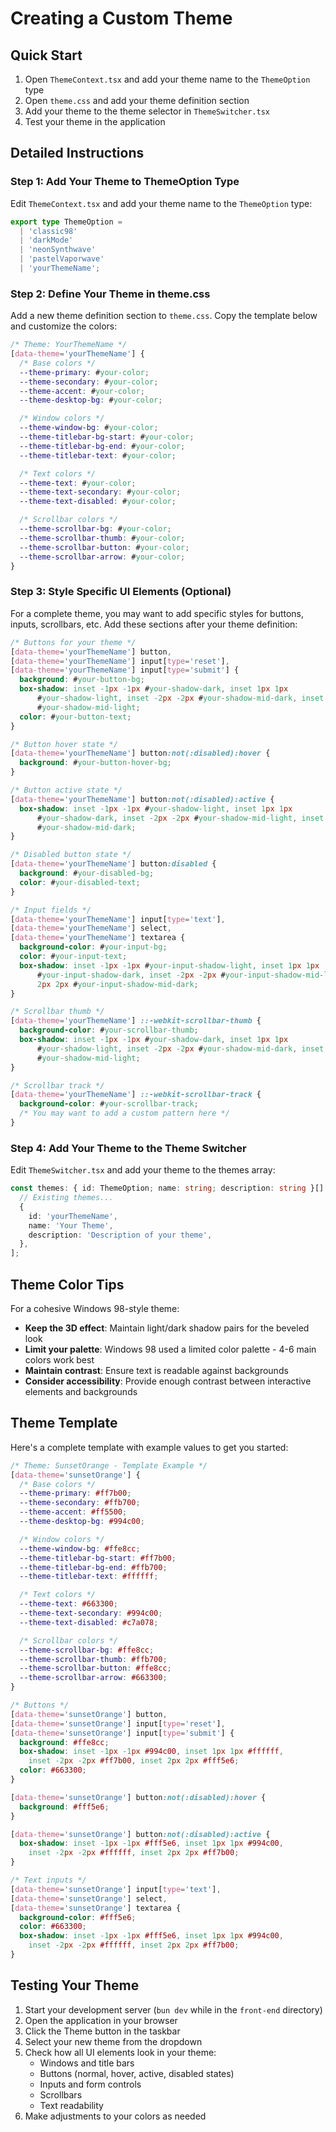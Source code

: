 # Creating a Custom Theme

## Quick Start

1. Open `ThemeContext.tsx` and add your theme name to the `ThemeOption` type
2. Open `theme.css` and add your theme definition section
3. Add your theme to the theme selector in `ThemeSwitcher.tsx`
4. Test your theme in the application

## Detailed Instructions

### Step 1: Add Your Theme to ThemeOption Type

Edit `ThemeContext.tsx` and add your theme name to the `ThemeOption` type:

```typescript
export type ThemeOption =
  | 'classic98'
  | 'darkMode'
  | 'neonSynthwave'
  | 'pastelVaporwave'
  | 'yourThemeName';
```

### Step 2: Define Your Theme in theme.css

Add a new theme definition section to `theme.css`. Copy the template below and customize the colors:

```css
/* Theme: YourThemeName */
[data-theme='yourThemeName'] {
  /* Base colors */
  --theme-primary: #your-color;
  --theme-secondary: #your-color;
  --theme-accent: #your-color;
  --theme-desktop-bg: #your-color;

  /* Window colors */
  --theme-window-bg: #your-color;
  --theme-titlebar-bg-start: #your-color;
  --theme-titlebar-bg-end: #your-color;
  --theme-titlebar-text: #your-color;

  /* Text colors */
  --theme-text: #your-color;
  --theme-text-secondary: #your-color;
  --theme-text-disabled: #your-color;

  /* Scrollbar colors */
  --theme-scrollbar-bg: #your-color;
  --theme-scrollbar-thumb: #your-color;
  --theme-scrollbar-button: #your-color;
  --theme-scrollbar-arrow: #your-color;
}
```

### Step 3: Style Specific UI Elements (Optional)

For a complete theme, you may want to add specific styles for buttons, inputs, scrollbars, etc. Add these sections after your theme definition:

```css
/* Buttons for your theme */
[data-theme='yourThemeName'] button,
[data-theme='yourThemeName'] input[type='reset'],
[data-theme='yourThemeName'] input[type='submit'] {
  background: #your-button-bg;
  box-shadow: inset -1px -1px #your-shadow-dark, inset 1px 1px
      #your-shadow-light, inset -2px -2px #your-shadow-mid-dark, inset 2px 2px
      #your-shadow-mid-light;
  color: #your-button-text;
}

/* Button hover state */
[data-theme='yourThemeName'] button:not(:disabled):hover {
  background: #your-button-hover-bg;
}

/* Button active state */
[data-theme='yourThemeName'] button:not(:disabled):active {
  box-shadow: inset -1px -1px #your-shadow-light, inset 1px 1px
      #your-shadow-dark, inset -2px -2px #your-shadow-mid-light, inset 2px 2px
      #your-shadow-mid-dark;
}

/* Disabled button state */
[data-theme='yourThemeName'] button:disabled {
  background: #your-disabled-bg;
  color: #your-disabled-text;
}

/* Input fields */
[data-theme='yourThemeName'] input[type='text'],
[data-theme='yourThemeName'] select,
[data-theme='yourThemeName'] textarea {
  background-color: #your-input-bg;
  color: #your-input-text;
  box-shadow: inset -1px -1px #your-input-shadow-light, inset 1px 1px
      #your-input-shadow-dark, inset -2px -2px #your-input-shadow-mid-light, inset
      2px 2px #your-input-shadow-mid-dark;
}

/* Scrollbar thumb */
[data-theme='yourThemeName'] ::-webkit-scrollbar-thumb {
  background-color: #your-scrollbar-thumb;
  box-shadow: inset -1px -1px #your-shadow-dark, inset 1px 1px
      #your-shadow-light, inset -2px -2px #your-shadow-mid-dark, inset 2px 2px
      #your-shadow-mid-light;
}

/* Scrollbar track */
[data-theme='yourThemeName'] ::-webkit-scrollbar-track {
  background-color: #your-scrollbar-track;
  /* You may want to add a custom pattern here */
}
```

### Step 4: Add Your Theme to the Theme Switcher

Edit `ThemeSwitcher.tsx` and add your theme to the themes array:

```typescript
const themes: { id: ThemeOption; name: string; description: string }[] = [
  // Existing themes...
  {
    id: 'yourThemeName',
    name: 'Your Theme',
    description: 'Description of your theme',
  },
];
```

## Theme Color Tips

For a cohesive Windows 98-style theme:

- **Keep the 3D effect**: Maintain light/dark shadow pairs for the beveled look
- **Limit your palette**: Windows 98 used a limited color palette - 4-6 main colors work best
- **Maintain contrast**: Ensure text is readable against backgrounds
- **Consider accessibility**: Provide enough contrast between interactive elements and backgrounds

## Theme Template

Here's a complete template with example values to get you started:

```css
/* Theme: SunsetOrange - Template Example */
[data-theme='sunsetOrange'] {
  /* Base colors */
  --theme-primary: #ff7b00;
  --theme-secondary: #ffb700;
  --theme-accent: #ff5500;
  --theme-desktop-bg: #994c00;

  /* Window colors */
  --theme-window-bg: #ffe8cc;
  --theme-titlebar-bg-start: #ff7b00;
  --theme-titlebar-bg-end: #ffb700;
  --theme-titlebar-text: #ffffff;

  /* Text colors */
  --theme-text: #663300;
  --theme-text-secondary: #994c00;
  --theme-text-disabled: #c7a078;

  /* Scrollbar colors */
  --theme-scrollbar-bg: #ffe8cc;
  --theme-scrollbar-thumb: #ffb700;
  --theme-scrollbar-button: #ffe8cc;
  --theme-scrollbar-arrow: #663300;
}

/* Buttons */
[data-theme='sunsetOrange'] button,
[data-theme='sunsetOrange'] input[type='reset'],
[data-theme='sunsetOrange'] input[type='submit'] {
  background: #ffe8cc;
  box-shadow: inset -1px -1px #994c00, inset 1px 1px #ffffff,
    inset -2px -2px #ff7b00, inset 2px 2px #fff5e6;
  color: #663300;
}

[data-theme='sunsetOrange'] button:not(:disabled):hover {
  background: #fff5e6;
}

[data-theme='sunsetOrange'] button:not(:disabled):active {
  box-shadow: inset -1px -1px #fff5e6, inset 1px 1px #994c00,
    inset -2px -2px #ffffff, inset 2px 2px #ff7b00;
}

/* Text inputs */
[data-theme='sunsetOrange'] input[type='text'],
[data-theme='sunsetOrange'] select,
[data-theme='sunsetOrange'] textarea {
  background-color: #fff5e6;
  color: #663300;
  box-shadow: inset -1px -1px #fff5e6, inset 1px 1px #994c00,
    inset -2px -2px #ffffff, inset 2px 2px #ff7b00;
}
```

## Testing Your Theme

1. Start your development server (`bun dev` while in the `front-end` directory)
2. Open the application in your browser
3. Click the Theme button in the taskbar
4. Select your new theme from the dropdown
5. Check how all UI elements look in your theme:
   - Windows and title bars
   - Buttons (normal, hover, active, disabled states)
   - Inputs and form controls
   - Scrollbars
   - Text readability
6. Make adjustments to your colors as needed
